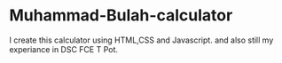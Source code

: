 # Muhammad-Bulah-calculator
I create this calculator using HTML,CSS and Javascript. and also still my experiance in DSC FCE T Pot.
